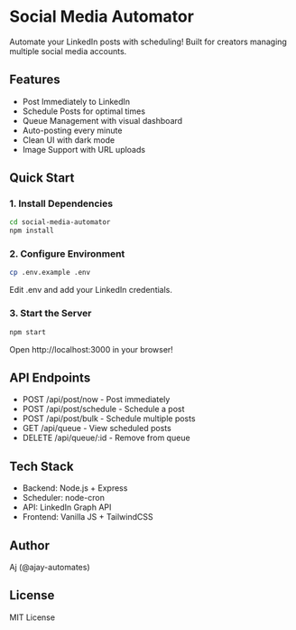 # Social Media Automator

Automate your LinkedIn posts with scheduling! Built for creators managing multiple social media accounts.

## Features

- Post Immediately to LinkedIn
- Schedule Posts for optimal times
- Queue Management with visual dashboard
- Auto-posting every minute
- Clean UI with dark mode
- Image Support with URL uploads

## Quick Start

### 1. Install Dependencies

```bash
cd social-media-automator
npm install
```

### 2. Configure Environment

```bash
cp .env.example .env
```

Edit .env and add your LinkedIn credentials.

### 3. Start the Server

```bash
npm start
```

Open http://localhost:3000 in your browser!

## API Endpoints

- POST /api/post/now - Post immediately
- POST /api/post/schedule - Schedule a post
- POST /api/post/bulk - Schedule multiple posts
- GET /api/queue - View scheduled posts
- DELETE /api/queue/:id - Remove from queue

## Tech Stack

- Backend: Node.js + Express
- Scheduler: node-cron
- API: LinkedIn Graph API
- Frontend: Vanilla JS + TailwindCSS

## Author

Aj (@ajay-automates)

## License

MIT License
